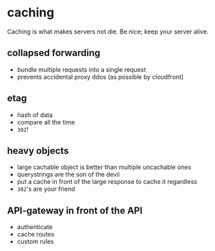 # caching
Caching is what makes servers not die. Be nice; keep your server alive.

## collapsed forwarding
- bundle multiple requests into a single request
- prevents accidental proxy ddos (as possible by cloudfront)

## etag
- hash of data
- compare all the time
- `302`!

## heavy objects
- large cachable object is better than multiple uncachable ones
- querystrings are the son of the devil
- put a cache in front of the large response to cache it regardless
- `302`'s are your friend

## API-gateway in front of the API
- authenticate
- cache routes
- custom rules
